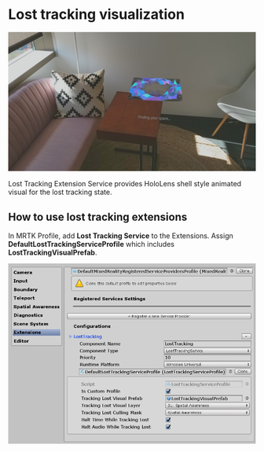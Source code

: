 # Lost tracking visualization

![Lost Tracking](Images/LostTracking/LostTrackingVisualization.jpg)

Lost Tracking Extension Service provides HoloLens shell style animated visual for the lost tracking state.

## How to use lost tracking extensions

In MRTK Profile, add **Lost Tracking Service** to the Extensions. Assign **DefaultLostTrackingServiceProfile** which includes **LostTrackingVisualPrefab**.

<img src="Images/LostTracking/LostTracking_Extensions.png" width="550" alt="Lost Tracking extension">
